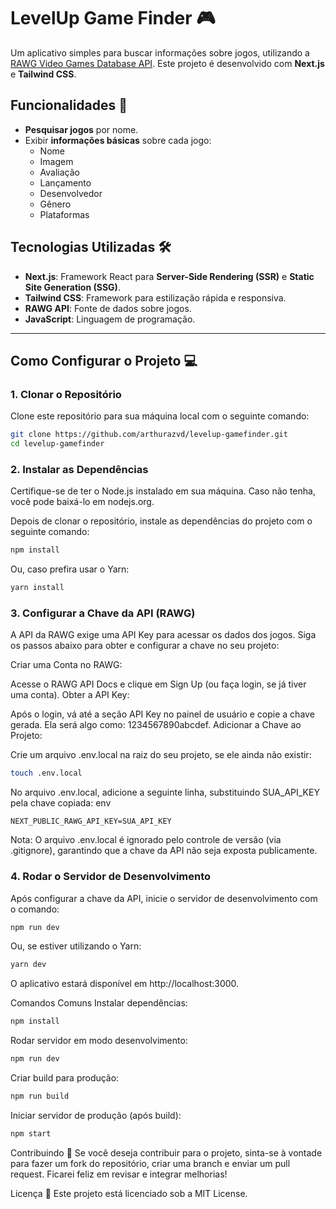 # LevelUp Game Finder 🎮

Um aplicativo simples para buscar informações sobre jogos, utilizando a [RAWG Video Games Database API](https://rawg.io/apidocs). Este projeto é desenvolvido com **Next.js** e **Tailwind CSS**.

## Funcionalidades 🚀
- **Pesquisar jogos** por nome.
- Exibir **informações básicas** sobre cada jogo:
  - Nome
  - Imagem
  - Avaliação
  - Lançamento
  - Desenvolvedor
  - Gênero
  - Plataformas

## Tecnologias Utilizadas 🛠️
- **Next.js**: Framework React para **Server-Side Rendering (SSR)** e **Static Site Generation (SSG)**.
- **Tailwind CSS**: Framework para estilização rápida e responsiva.
- **RAWG API**: Fonte de dados sobre jogos.
- **JavaScript**: Linguagem de programação.

---

## Como Configurar o Projeto 💻

### 1. Clonar o Repositório
Clone este repositório para sua máquina local com o seguinte comando:

```bash
git clone https://github.com/arthurazvd/levelup-gamefinder.git
cd levelup-gamefinder
````
### 2. Instalar as Dependências
Certifique-se de ter o Node.js instalado em sua máquina. Caso não tenha, você pode baixá-lo em nodejs.org.

Depois de clonar o repositório, instale as dependências do projeto com o seguinte comando:

```bash
npm install
```
Ou, caso prefira usar o Yarn:

```bash
yarn install
```
### 3. Configurar a Chave da API (RAWG)
A API da RAWG exige uma API Key para acessar os dados dos jogos. Siga os passos abaixo para obter e configurar a chave no seu projeto:

Criar uma Conta no RAWG:

Acesse o RAWG API Docs e clique em Sign Up (ou faça login, se já tiver uma conta).
Obter a API Key:

Após o login, vá até a seção API Key no painel de usuário e copie a chave gerada. Ela será algo como: 1234567890abcdef.
Adicionar a Chave ao Projeto:

Crie um arquivo .env.local na raiz do seu projeto, se ele ainda não existir:
```bash
touch .env.local
```
No arquivo .env.local, adicione a seguinte linha, substituindo SUA_API_KEY pela chave copiada:
env
```env
NEXT_PUBLIC_RAWG_API_KEY=SUA_API_KEY
````
Nota: O arquivo .env.local é ignorado pelo controle de versão (via .gitignore), garantindo que a chave da API não seja exposta publicamente.

### 4. Rodar o Servidor de Desenvolvimento
Após configurar a chave da API, inicie o servidor de desenvolvimento com o comando:

```bash
npm run dev
```
Ou, se estiver utilizando o Yarn:

```bash
yarn dev
```
O aplicativo estará disponível em http://localhost:3000.

Comandos Comuns
Instalar dependências:

```bash
npm install
```
Rodar servidor em modo desenvolvimento:

```bash
npm run dev
```
Criar build para produção:

```bash
npm run build
```
Iniciar servidor de produção (após build):

```bash
npm start
```
Contribuindo 🤝
Se você deseja contribuir para o projeto, sinta-se à vontade para fazer um fork do repositório, criar uma branch e enviar um pull request. Ficarei feliz em revisar e integrar melhorias!

Licença 📜
Este projeto está licenciado sob a MIT License.
